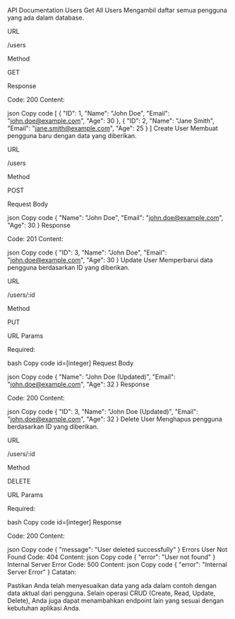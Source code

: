 API Documentation
Users
Get All Users
Mengambil daftar semua pengguna yang ada dalam database.

URL

/users

Method

GET

Response

Code: 200
Content:

json
Copy code
[
  {
    "ID": 1,
    "Name": "John Doe",
    "Email": "john.doe@example.com",
    "Age": 30
  },
  {
    "ID": 2,
    "Name": "Jane Smith",
    "Email": "jane.smith@example.com",
    "Age": 25
  }
]
Create User
Membuat pengguna baru dengan data yang diberikan.

URL

/users

Method

POST

Request Body

json
Copy code
{
  "Name": "John Doe",
  "Email": "john.doe@example.com",
  "Age": 30
}
Response

Code: 201
Content:

json
Copy code
{
  "ID": 3,
  "Name": "John Doe",
  "Email": "john.doe@example.com",
  "Age": 30
}
Update User
Memperbarui data pengguna berdasarkan ID yang diberikan.

URL

/users/:id

Method

PUT

URL Params

Required:

bash
Copy code
id=[integer]
Request Body

json
Copy code
{
  "Name": "John Doe (Updated)",
  "Email": "john.doe@example.com",
  "Age": 32
}
Response

Code: 200
Content:

json
Copy code
{
  "ID": 3,
  "Name": "John Doe (Updated)",
  "Email": "john.doe@example.com",
  "Age": 32
}
Delete User
Menghapus pengguna berdasarkan ID yang diberikan.

URL

/users/:id

Method

DELETE

URL Params

Required:

bash
Copy code
id=[integer]
Response

Code: 200
Content:

json
Copy code
{
  "message": "User deleted successfully"
}
Errors
User Not Found
Code: 404
Content:
json
Copy code
{
  "error": "User not found"
}
Internal Server Error
Code: 500
Content:
json
Copy code
{
  "error": "Internal Server Error"
}
Catatan:

Pastikan Anda telah menyesuaikan data yang ada dalam contoh dengan data aktual dari pengguna.
Selain operasi CRUD (Create, Read, Update, Delete), Anda juga dapat menambahkan endpoint lain yang sesuai dengan kebutuhan aplikasi Anda.
